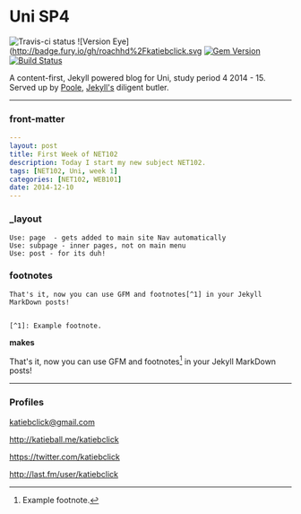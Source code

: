 Uni SP4
=======
![Travis-ci status](http://travis-ci.org/roachhd/uni.svg?gh-pages=42917270)
![Version Eye](http://badge.fury.io/gh/roachhd%2Fkatiebclick.svg
[![Gem Version](https://badge.fury.io/rb/github-pages.svg)](http://badge.fury.io/rb/github-pages) [![Build Status](https://travis-ci.org/github/pages-gem.svg?branch=master)](https://travis-ci.org/github/pages-gem)

A content-first, Jekyll powered blog for Uni, study period 4 2014 - 15.
Served up by [Poole](http://getpoole.com/), [Jekyll's](http://jekyllrb.com/) diligent butler.


---

### front-matter

```yaml
---
layout: post
title: First Week of NET102
description: Today I start my new subject NET102.
tags: [NET102, Uni, week 1]
categories: [NET102, WEB101]
date: 2014-12-10
---
```
### _layout

```
Use: page  - gets added to main site Nav automatically
Use: subpage - inner pages, not on main menu
Use: post - for its duh!
```

### footnotes
```
That's it, now you can use GFM and footnotes[^1] in your Jekyll MarkDown posts!


[^1]: Example footnote.
```

**makes**

That's it, now you can use GFM and footnotes[^1] in your Jekyll MarkDown posts!


[^1]: Example footnote.


---

### Profiles

katiebclick@gmail.com

http://katieball.me/katiebclick

https://twitter.com/katiebclick

http://last.fm/user/katiebclick


